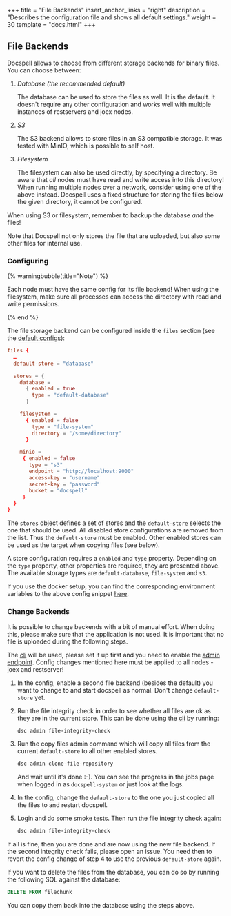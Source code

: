 +++
title = "File Backends"
insert_anchor_links = "right"
description = "Describes the configuration file and shows all default settings."
weight = 30
template = "docs.html"
+++

## File Backends

Docspell allows to choose from different storage backends for binary
files. You can choose between:

1. *Database (the recommended default)*

   The database can be used to store the files as well. It is the
   default. It doesn't require any other configuration and works well
   with multiple instances of restservers and joex nodes.
2. *S3*

   The S3 backend allows to store files in an S3 compatible storage.
   It was tested with MinIO, which is possible to self host.

3. *Filesystem*

   The filesystem can also be used directly, by specifying a
   directory. Be aware that _all_ nodes must have read and write
   access into this directory! When running multiple nodes over a
   network, consider using one of the above instead. Docspell uses a
   fixed structure for storing the files below the given directory, it
   cannot be configured.

When using S3 or filesystem, remember to backup the database *and* the
files!

Note that Docspell not only stores the file that are uploaded, but
also some other files for internal use.

### Configuring

{% warningbubble(title="Note") %}

Each node must have the same config for its file backend! When using
the filesystem, make sure all processes can access the directory with
read and write permissions.

{% end %}

The file storage backend can be configured inside the `files` section
(see the [default configs](@/docs/configure/defaults.md)):

```conf
files {
  …
  default-store = "database"

  stores = {
    database =
      { enabled = true
        type = "default-database"
      }

    filesystem =
      { enabled = false
        type = "file-system"
        directory = "/some/directory"
      }

    minio =
     { enabled = false
       type = "s3"
       endpoint = "http://localhost:9000"
       access-key = "username"
       secret-key = "password"
       bucket = "docspell"
     }
  }
}
```

The `stores` object defines a set of stores and the `default-store`
selects the one that should be used. All disabled store configurations
are removed from the list. Thus the `default-store` must be enabled.
Other enabled stores can be used as the target when copying files (see
below).

A store configuration requires a `enabled` and `type` property.
Depending on the `type` property, other properties are required, they
are presented above. The available storage types are
`default-database`, `file-system` and `s3`.

If you use the docker setup, you can find the corresponding
environment variables to the above config snippet
[here](@/docs/configure/defaults.md#environment-variables).

### Change Backends

It is possible to change backends with a bit of manual effort. When
doing this, please make sure that the application is not used. It is
important that no file is uploaded during the following steps.

The [cli](@/docs/tools/cli.md) will be used, please set it up first
and you need to enable the [admin endpoint](@admin-endpoint.md). Config
changes mentioned here must be applied to all nodes - joex and
restserver!

1. In the config, enable a second file backend (besides the default)
   you want to change to and start docspell as normal. Don't change
   `default-store` yet.
2. Run the file integrity check in order to see whether all files are
   ok as they are in the current store. This can be done using the
   [cli](@/docs/tools/cli.md) by running:

   ```bash
   dsc admin file-integrity-check
   ```
3. Run the copy files admin command which will copy all files from the
   current `default-store` to all other enabled stores.

   ```bash
   dsc admin clone-file-repository
   ```

   And wait until it's done :-). You can see the progress in the jobs
   page when logged in as `docspell-system` or just look at the logs.
4. In the config, change the `default-store` to the one you just
   copied all the files to and restart docspell.
5. Login and do some smoke tests. Then run the file integrity check
   again:

   ```bash
   dsc admin file-integrity-check
   ```

If all is fine, then you are done and are now using the new file
backend. If the second integrity check fails, please open an issue.
You need then to revert the config change of step 4 to use the
previous `default-store` again.

If you want to delete the files from the database, you can do so by
running the following SQL against the database:

```sql
DELETE FROM filechunk
```

You can copy them back into the database using the steps above.
